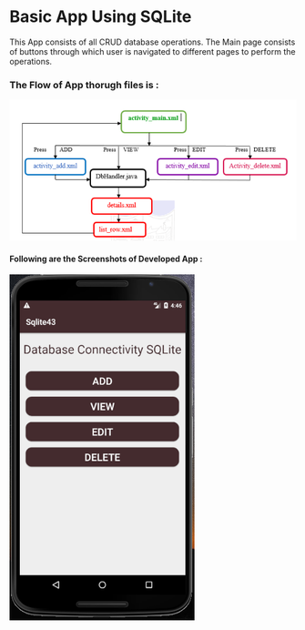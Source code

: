# Basic App Using SQLite 
This App consists of all CRUD database operations.
The Main page consists of buttons through which user is navigated to different pages to perform the operations.
### The Flow of App thorugh files is : ###
![](image/Flow.PNG)

#### Following are the Screenshots of Developed App : ####
![](image/Main.PNG)
